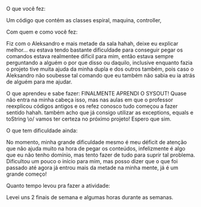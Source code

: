 O que você fez:

Um código que contém as classes espiral, maquina, controller, 

Com quem e como você fez:

Fiz com o Aleksandro e mais metade da sala hahah, deixe eu explicar melhor... eu estava tendo bastante dificuldade para conseguir pegar os comandos 
estava realmentee dificil para mim, então estava sempre perguntando a alguém o por que disso ou daquilo, inclusive enquanto fazia o projeto tive muita
ajuda da minha dupla e dos outros também, pois caso o Aleksandro não soubesse tal comando que eu também não sabia eu ia atrás de alguém para me ajudar.

O que aprendeu e sabe fazer:
FINALMENTE APRENDI O SYSOUT! Quase não entra na minha cabeça isso, mas nas aulas em que o professor reexplicou códigos antigos e os refez conosco tudo começou a fazer sentido hahah.
também acho que já consigo utilizar as exceptions, equals e toString \o/ vamos ter certeza no próximo projeto! Espero que sim.

O que tem dificuldade ainda:

No momento, minha grande dificuldade mesmo é meu déficit de atenção que não ajuda muito na hora de pegar os conteúdos, infelizmente é algo que eu não tenho domínio, mas tento fazer de tudo para suprir tal problema. Dificultou um pouco o início para mim, mas posso dizer que o que foi passado até agora já entrou mais da metade na minha mente, já é um grande começo!

Quanto tempo levou pra fazer a atividade:

Levei uns 2 finais de semana e algumas horas durante as semanas.
